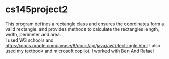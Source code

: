 # cs145project2 
This program defines a rectangle class and ensures the coordinates form a vaild rectangle. 
and provides methods to calculate the rectangles length, width, perimeter and area.  
  I used W3 schools and https://docs.oracle.com/javase/8/docs/api/java/awt/Rectangle.html 
 I also used my textbook and microsoft copilot. 
 I worked with Ben And Rafael
